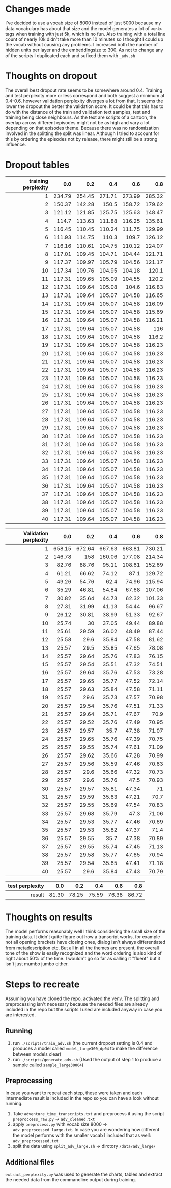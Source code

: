 # Changes made
I've decided to use a vocab size of 8000 instead of just 5000 because my data vocabulary has about that size and the model generates a lot of `<unk>` tags when training with just 5k, which is no fun. Also training with a total line count of nearly 10k didn't take more than 10 minutes so I thought I could up the vocab without causing any problems. I increased both the number of hidden units per layer and the embeddingsize to 300. As not to change any of the scripts I duplicated each and sufixed them with `_adv.sh`
# Thoughts on dropout
The overall best dropout rate seems to be somewhere around 0.4. Training and test perplexity more or less correspond and both suggest a minimum at 0.4-0.6, however validation perplexity diverges a lot from that. It seems the lower the dropout the better the validation score. It could be that this has to do with the distance of the train and validation text samples, test and training being close neighbours. As the text are scripts of a cartoon, the overlap across different episodes might not be as high and vary a lot depending on that episodes theme. Because there was no randomization involved in the splitting the split was linear. Although I tried to account for this by ordering the episodes not by release, there might still be a strong influence.
# Dropout tables

|training perplexity|    0.0 |    0.2 |    0.4 |    0.6 |    0.8 |
|---:|-------:|-------:|-------:|-------:|-------:|
|  1 | 234.79 | 254.45 | 271.71 | 273.99 | 285.32 |
|  2 | 150.37 | 142.28 | 150.5  | 158.72 | 179.62 |
|  3 | 121.12 | 121.85 | 125.75 | 125.63 | 148.47 |
|  4 | 114.7  | 113.63 | 111.88 | 116.25 | 135.61 |
|  5 | 116.45 | 110.45 | 110.24 | 111.75 | 129.99 |
|  6 | 111.93 | 114.75 | 110.3  | 109.7  | 126.12 |
|  7 | 116.16 | 110.61 | 104.75 | 110.12 | 124.07 |
|  8 | 117.01 | 109.45 | 104.71 | 104.44 | 121.71 |
|  9 | 117.37 | 109.97 | 105.79 | 104.56 | 121.17 |
| 10 | 117.34 | 109.76 | 104.95 | 104.18 | 120.1  |
| 11 | 117.31 | 109.65 | 105.09 | 104.55 | 120.2  |
| 12 | 117.31 | 109.64 | 105.08 | 104.6  | 116.83 |
| 13 | 117.31 | 109.64 | 105.07 | 104.58 | 116.65 |
| 14 | 117.31 | 109.64 | 105.07 | 104.58 | 116.09 |
| 15 | 117.31 | 109.64 | 105.07 | 104.58 | 115.69 |
| 16 | 117.31 | 109.64 | 105.07 | 104.58 | 116.21 |
| 17 | 117.31 | 109.64 | 105.07 | 104.58 | 116    |
| 18 | 117.31 | 109.64 | 105.07 | 104.58 | 116.2  |
| 19 | 117.31 | 109.64 | 105.07 | 104.58 | 116.23 |
| 20 | 117.31 | 109.64 | 105.07 | 104.58 | 116.23 |
| 21 | 117.31 | 109.64 | 105.07 | 104.58 | 116.23 |
| 22 | 117.31 | 109.64 | 105.07 | 104.58 | 116.23 |
| 23 | 117.31 | 109.64 | 105.07 | 104.58 | 116.23 |
| 24 | 117.31 | 109.64 | 105.07 | 104.58 | 116.23 |
| 25 | 117.31 | 109.64 | 105.07 | 104.58 | 116.23 |
| 26 | 117.31 | 109.64 | 105.07 | 104.58 | 116.23 |
| 27 | 117.31 | 109.64 | 105.07 | 104.58 | 116.23 |
| 28 | 117.31 | 109.64 | 105.07 | 104.58 | 116.23 |
| 29 | 117.31 | 109.64 | 105.07 | 104.58 | 116.23 |
| 30 | 117.31 | 109.64 | 105.07 | 104.58 | 116.23 |
| 31 | 117.31 | 109.64 | 105.07 | 104.58 | 116.23 |
| 32 | 117.31 | 109.64 | 105.07 | 104.58 | 116.23 |
| 33 | 117.31 | 109.64 | 105.07 | 104.58 | 116.23 |
| 34 | 117.31 | 109.64 | 105.07 | 104.58 | 116.23 |
| 35 | 117.31 | 109.64 | 105.07 | 104.58 | 116.23 |
| 36 | 117.31 | 109.64 | 105.07 | 104.58 | 116.23 |
| 37 | 117.31 | 109.64 | 105.07 | 104.58 | 116.23 |
| 38 | 117.31 | 109.64 | 105.07 | 104.58 | 116.23 |
| 39 | 117.31 | 109.64 | 105.07 | 104.58 | 116.23 |
| 40 | 117.31 | 109.64 | 105.07 | 104.58 | 116.23 |

|Validation perplexity|    0.0 |    0.2 |    0.4 |    0.6 |    0.8 |
|---:|-------:|-------:|-------:|-------:|-------:|
|  1 | 658.15 | 672.64 | 667.63 | 663.81 | 730.21 |
|  2 | 146.78 | 158    | 160.06 | 177.08 | 214.34 |
|  3 |  82.76 |  88.76 |  95.11 | 108.61 | 152.69 |
|  4 |  61.21 |  66.62 |  74.12 |  87.1  | 129.72 |
|  5 |  49.26 |  54.76 |  62.4  |  74.96 | 115.94 |
|  6 |  35.29 |  46.81 |  54.84 |  67.68 | 107.06 |
|  7 |  30.82 |  35.64 |  44.73 |  62.32 | 101.33 |
|  8 |  27.31 |  31.99 |  41.13 |  54.44 |  96.67 |
|  9 |  26.12 |  30.81 |  38.99 |  51.33 |  92.67 |
| 10 |  25.74 |  30    |  37.05 |  49.44 |  89.88 |
| 11 |  25.61 |  29.59 |  36.02 |  48.49 |  87.44 |
| 12 |  25.58 |  29.6  |  35.84 |  47.58 |  81.62 |
| 13 |  25.57 |  29.5  |  35.85 |  47.65 |  78.08 |
| 14 |  25.57 |  29.64 |  35.76 |  47.83 |  76.15 |
| 15 |  25.57 |  29.54 |  35.51 |  47.32 |  74.51 |
| 16 |  25.57 |  29.64 |  35.76 |  47.53 |  73.28 |
| 17 |  25.57 |  29.65 |  35.77 |  47.52 |  72.14 |
| 18 |  25.57 |  29.63 |  35.84 |  47.58 |  71.11 |
| 19 |  25.57 |  29.6  |  35.73 |  47.57 |  70.98 |
| 20 |  25.57 |  29.54 |  35.76 |  47.51 |  71.33 |
| 21 |  25.57 |  29.64 |  35.71 |  47.67 |  70.9  |
| 22 |  25.57 |  29.52 |  35.76 |  47.49 |  70.95 |
| 23 |  25.57 |  29.57 |  35.7  |  47.38 |  71.07 |
| 24 |  25.57 |  29.65 |  35.76 |  47.39 |  70.75 |
| 25 |  25.57 |  29.55 |  35.74 |  47.61 |  71.09 |
| 26 |  25.57 |  29.62 |  35.66 |  47.28 |  70.99 |
| 27 |  25.57 |  29.56 |  35.59 |  47.46 |  70.63 |
| 28 |  25.57 |  29.6  |  35.66 |  47.32 |  70.73 |
| 29 |  25.57 |  29.6  |  35.76 |  47.5  |  70.93 |
| 30 |  25.57 |  29.57 |  35.81 |  47.34 |  71    |
| 31 |  25.57 |  29.59 |  35.63 |  47.21 |  70.7  |
| 32 |  25.57 |  29.55 |  35.69 |  47.54 |  70.83 |
| 33 |  25.57 |  29.68 |  35.79 |  47.3  |  71.06 |
| 34 |  25.57 |  29.53 |  35.77 |  47.46 |  70.69 |
| 35 |  25.57 |  29.53 |  35.82 |  47.37 |  71.4  |
| 36 |  25.57 |  29.55 |  35.7  |  47.38 |  70.89 |
| 37 |  25.57 |  29.55 |  35.74 |  47.45 |  71.13 |
| 38 |  25.57 |  29.58 |  35.77 |  47.65 |  70.94 |
| 39 |  25.57 |  29.54 |  35.65 |  47.41 |  71.18 |
| 40 |  25.57 |  29.6  |  35.84 |  47.43 |  70.79 |

|test perplexity|    0.0 |    0.2 |    0.4 |    0.6 |    0.8 |
|---:|-------:|-------:|-------:|-------:|-------:|
|result| 81.30 | 78.25 | 75.59 | 76.38 | 86.72 |
# Thoughts on results
The model performs reasonably well I think considering the small size of the training data. It didn't quite figure out how a transcript works, for example not all opening brackets have closing ones, dialog isn't always differentiated from metadescription etc. But all in all the themes are present, the overall tone of the show is easily recognized and the word ordering is also kind of right about 50% of the time. I wouldn't go so far as calling it "fluent" but it isn't just mumbo jumbo either.

# Steps to recreate
Assuming you have cloned the repo, activated the venv. The splitting and preprocessing isn't necessary because the needed files are already included in the repo but the scripts I used are included anyway in case you are interested.
## Running
1. run `./scripts/train_adv.sh` 
(the current dropout setting is 0.4 and produces a model called `model_large300_dp04` to make the difference between models clear)
2. run `./scripts/generate_adv.sh`
(Used the output of step 1 to produce a sample called `sample_large30004`)
## Preprocessing
In case you want to repeat each step, these were taken and each intermediate result is included in the repo so you can have a look without running.
1. Take `adventure_time_transcripts.txt` and preprocess it using the script `preproccess_raw.py` -> `adv_cleaned.txt`
2. apply `preprocess.py` with vocab size 8000 -> `adv_preprocessed_large.txt`.
In case you are wondering how different the model performs with the smaller vocab I included that as well: `adv_preprocessed.txt`
3. split the data using `split_adv_large.sh` -> dirctory `/data/adv_large/`
## Additional files
`extract_perplexity.py` was used to generate the charts, tables and extract the needed data from the commandline output during training.
